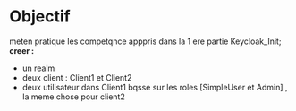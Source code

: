 # Objectif 
meten pratique les competqnce apppris dans la 1 ere partie Keycloak_Init;
**creer :** 
- un realm 
- deux client : Client1 et Client2
- deux utilisateur dans Client1 bqsse sur les roles [SimpleUser et Admin] , la meme chose pour client2

